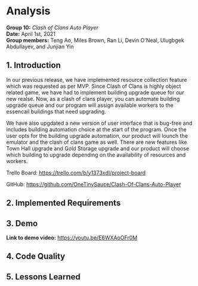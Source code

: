 # Analysis

**Group 10:** _Clash of Clans Auto Player_\
**Date:** April 1st, 2021\
**Group members:** Teng Ao, Miles Brown, Ran Li, Devin O'Neal, Ulugbgek Abdullayev, and Junjian Yin

## 1. Introduction
  In our previous release, we have implemented resource collection feature which was requested as per MVP. Since Clash of Clans is highly object related game, we have had to implement building upgrade queue for our new realse. Now, as a clash of clans player, you can automate building upgrade queue and our program will assign available workers to the essencail buildings that need upgrading.
  
  We have also upgdated a new version of user interface that is bug-free and includes building automation choice at the start of the program. Once the user opts for the building upgrade automation, our product will lounch the emulator and the clash of clans game as well. There are new features like Town Hall upgrade and Gold Storage upgrade and our product will choose which building to upgrade depending on the availability of resources and workers.
  
  Trello Board: https://trello.com/b/y1373xdI/project-board
  
  GitHub: https://github.com/OneTinySauce/Clash-Of-Clans-Auto-Player
## 2. Implemented Requirements

## 3. Demo
**Link to demo video:** https://youtu.be/E6WXAoOFr0M

## 4. Code Quality

## 5. Lessons Learned
